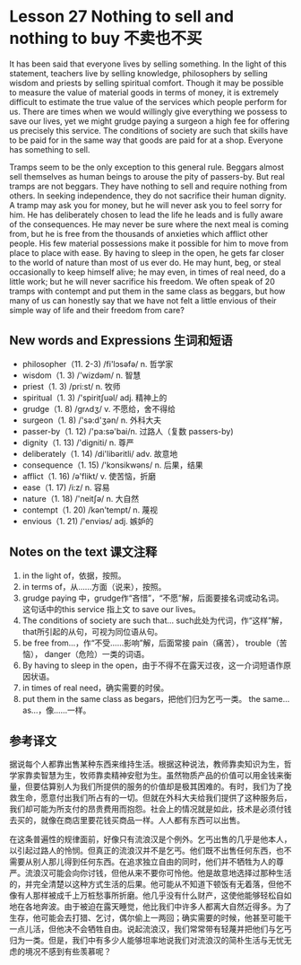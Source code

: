 # Lesson 27 Nothing to sell and nothing to buy 不卖也不买
It has been said that everyone lives by selling something. In the light of this statement, teachers live by selling knowledge, philosophers by selling wisdom and priests by selling spiritual comfort. Though it may be possible to measure the value of material goods in terms of money, it is extremely difficult to estimate the true value of the services which people perform for us. There are times when we would willingly give everything we possess to save our lives, yet we might grudge paying a surgeon a high fee for offering us precisely this service. The conditions of society are such that skills have to be paid for in the same way that goods are paid for at a shop. Everyone has something to sell.

Tramps seem to be the only exception to this general rule. Beggars almost sell themselves as human beings to arouse the pity of passers-by. But real tramps are not beggars. They have nothing to sell and require nothing from others. In seeking independence, they do not sacrifice their human dignity. A tramp may ask you for money, but he will never ask you to feel sorry for him. He has deliberately chosen to lead the life he leads and is fully aware of the consequences. He may never be sure where the next meal is coming from, but he is free from the thousands of anxieties which afflict other people. His few material possessions make it possible for him to move from place to place with ease. By having to sleep in the open, he gets far closer to the world of nature than most of us ever do. He may hunt, beg, or steal occasionally to keep himself alive; he may even, in times of real need, do a little work; but he will never sacrifice his freedom. We often speak of 20 tramps with contempt and put them in the same class as beggars, but how many of us can honestly say that we have not felt a little envious of their simple way of life and their freedom from care?

## New words and Expressions 生词和短语

* philosopher（11. 2-3) /fi'lɔsəfə/ n. 哲学家
* wisdom（1. 3) /'wizdəm/ n. 智慧
* priest（1. 3) /pri:st/ n. 牧师
* spiritual（1. 3) /'spiritʃuəl/ adj. 精神上的
* grudge（1. 8) /grʌdʒ/ v. 不愿给，舍不得给
* surgeon（1. 8) /'sə:d'ʒən/ n. 外科大夫
* passer-by（1. 12) /'pa:sə'bai/n. 过路人（复数 passers-by)
* dignity（1. 13) /'digniti/ n. 尊严
* deliberately（1. 14) /di'libəritli/ adv. 故意地
* consequence（1. 15) /'kɔnsikwəns/ n. 后果，结果
* afflict（1. 16) /ə'flikt/ v. 使苦恼，折磨
* ease（1. 17) /i:z/ n. 容易
* nature（1. 18) /'neitʃə/ n. 大自然
* contempt（1. 20) /kən'tempt/ n. 蔑视
* envious（1. 21) /'enviəs/ adj. 嫉妒的

## Notes on the text 课文注释

1. in the light of，依据，按照。
2. in terms of，从……方面（说来），按照。
3. grudge paying 中，grudge作“吝惜”，“不愿”解，后面要接名词或动名词。
	这句话中的this service 指上文 to save our lives。
4. The conditions of society are such that…
	such此处为代词，作“这样”解，that所引起的从句，可视为同位语从句。
5. be free from…，作“不受……影响”解，后面常接 pain（痛苦）， trouble（苦恼）， danger（危险）一类的词语。
6. By having to sleep in the open，由于不得不在露天过夜，这一介词短语作原因状语。
7. in times of real need，确实需要的时侯。
8. put them in the same class as begars，把他们归为乞丐一类。 the same… as…，像……一样。

## 参考译文

据说每个人都靠出售某种东西来维持生活。根据这种说法，教师靠卖知识为生，哲学家靠卖智慧为生，牧师靠卖精神安慰为生。虽然物质产品的价值可以用金钱来衡量，但要估算别人为我们所提供的服务的价值却是极其困难的。有时，我们为了挽救生命，愿意付出我们所占有的一切。但就在外科大夫给我们提供了这种服务后，我们却可能为所支付的昂贵费用而抱怨。社会上的情况就是如此，技术是必须付钱去买的，就像在商店里要花钱买商品一样。人人都有东西可以出售。

在这条普遍性的规律面前，好像只有流浪汉是个例外。乞丐出售的几乎是他本人，以引起过路人的怜悯。但真正的流浪汉并不是乞丐。他们既不出售任何东西，也不需要从别人那儿得到任何东西。在追求独立自由的同时，他们并不牺牲为人的尊严。流浪汉可能会向你讨钱，但他从来不要你可怜他。他是故意地选择过那种生活的，并完全清楚以这种方式生活的后果。他可能从不知道下顿饭有无着落，但他不像有人那样被成千上万桩愁事所折磨。他几乎没有什么财产，这使他能够轻松自如地在各地奔波。由于被迫在露天睡觉，他比我们中许多人都离大自然近得多。为了生存，他可能会去打猎、乞讨，偶尔偷上一两回；确实需要的时候，他甚至可能干一点儿活，但他决不会牺牲自由。说起流浪汉，我们常常带有轻蔑并把他们与乞丐归为一类。但是，我们中有多少人能够坦率地说我们对流浪汉的简朴生活与无忧无虑的境况不感到有些羡慕呢？
